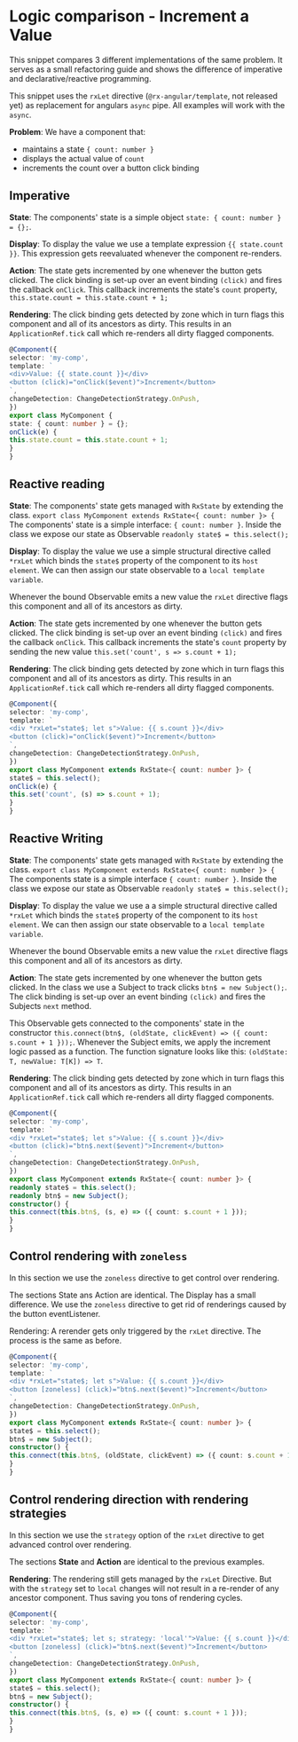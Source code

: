 # Logic comparison - Increment a Value

  This snippet compares 3 different implementations of the same problem.
  It serves as a small refactoring guide
  and shows the difference of imperative and declarative/reactive programming.

  This snippet uses the `rxLet` directive (`@rx-angular/template`, not released yet) as replacement for angulars `async` pipe.
  All examples will work with the `async`.

  **Problem**:
  We have a component that:

  - maintains a state `{ count: number }`
  - displays the actual value of `count`
  - increments the count over a button click binding

  ## Imperative

  **State**:
  The components' state is a simple object `state: { count: number } = {};`.

  **Display**:
  To display the value we use a template expression `{{ state.count }}`.
  This expression gets reevaluated whenever the component re-renders.

  **Action**:
  The state gets incremented by one whenever the button gets clicked.
  The click binding is set-up over an event binding `(click)` and fires the callback `onClick`.
  This callback increments the state's `count` property, `this.state.count = this.state.count + 1;`

  **Rendering**:
  The click binding gets detected by zone which in turn flags this component and all of its ancestors as dirty.
  This results in an `ApplicationRef.tick` call which re-renders all dirty flagged components.

  ```typescript
  @Component({
  selector: 'my-comp',
  template: `
<div>Value: {{ state.count }}</div>
<button (click)="onClick($event)">Increment</button>
  `,
  changeDetection: ChangeDetectionStrategy.OnPush,
  })
  export class MyComponent {
  state: { count: number } = {};
  onClick(e) {
  this.state.count = this.state.count + 1;
  }
  }
  ```

  ## Reactive reading

  **State**:
  The components' state gets managed with `RxState` by extending the class. `export class MyComponent extends RxState<{ count: number }> {`
  The components' state is a simple interface: `{ count: number }`.
  Inside the class we expose our state as Observable `readonly state$ = this.select();`

  **Display**:
  To display the value we use a simple structural directive called `*rxLet` which binds the `state$` property of the component to its `host element`. We can then assign our state observable to a `local template variable`.

  Whenever the bound Observable emits a new value the `rxLet` directive flags this component and all of its ancestors as dirty.

  **Action**:
  The state gets incremented by one whenever the button gets clicked.
  The click binding is set-up over an event binding `(click)` and fires the callback `onClick`.
  This callback increments the state's `count` property by sending the new value `this.set('count', s => s.count + 1);`

  **Rendering**:
  The click binding gets detected by zone which in turn flags this component and all of its ancestors as dirty.
  This results in an `ApplicationRef.tick` call which re-renders all dirty flagged components.

  ```typescript
  @Component({
  selector: 'my-comp',
  template: `
<div *rxLet="state$; let s">Value: {{ s.count }}</div>
<button (click)="onClick($event)">Increment</button>
  `,
  changeDetection: ChangeDetectionStrategy.OnPush,
  })
  export class MyComponent extends RxState<{ count: number }> {
  state$ = this.select();
  onClick(e) {
  this.set('count', (s) => s.count + 1);
  }
  }
  ```

  ## Reactive Writing

  **State**:
  The components' state gets managed with `RxState` by extending the class. `export class MyComponent extends RxState<{ count: number }> {`
  The components state is a simple interface `{ count: number }`.
  Inside the class we expose our state as Observable `readonly state$ = this.select();`

  **Display**:
  To display the value we use a a simple structural directive called `*rxLet` which binds the `state$` property of the component to its `host element`. We can then assign our state observable to a `local template variable`.

  Whenever the bound Observable emits a new value the `rxLet` directive flags this component and all of its ancestors as dirty.

  **Action**:
  The state gets incremented by one whenever the button gets clicked.
  In the class we use a Subject to track clicks `btn$ = new Subject();`.
  The click binding is set-up over an event binding `(click)` and fires the Subjects `next` method.

  This Observable gets connected to the components' state in the constructor `this.connect(btn$, (oldState, clickEvent) => ({ count: s.count + 1 }));`.
  Whenever the Subject emits, we apply the increment logic passed as a function.
  The function signature looks like this: `(oldState: T, newValue: T[K]) => T`.

  **Rendering**:
  The click binding gets detected by zone which in turn flags this component and all of its ancestors as dirty.
  This results in an `ApplicationRef.tick` call which re-renders all dirty flagged components.

  ```typescript
  @Component({
  selector: 'my-comp',
  template: `
<div *rxLet="state$; let s">Value: {{ s.count }}</div>
<button (click)="btn$.next($event)">Increment</button>
  `,
  changeDetection: ChangeDetectionStrategy.OnPush,
  })
  export class MyComponent extends RxState<{ count: number }> {
  readonly state$ = this.select();
  readonly btn$ = new Subject();
  constructor() {
  this.connect(this.btn$, (s, e) => ({ count: s.count + 1 }));
  }
  }
  ```

  ## Control rendering with `zoneless`

  In this section we use the `zoneless` directive to get control over rendering.

  The sections State ans Action are identical.
  The Display has a small difference. We use the `zoneless` directive to get rid of renderings caused by the button eventListener.

  Rendering:
  A rerender gets only triggered by the `rxLet` directive. The process is the same as before.

  ```typescript
  @Component({
  selector: 'my-comp',
  template: `
<div *rxLet="state$; let s">Value: {{ s.count }}</div>
<button [zoneless] (click)="btn$.next($event)">Increment</button>
  `,
  changeDetection: ChangeDetectionStrategy.OnPush,
  })
  export class MyComponent extends RxState<{ count: number }> {
  state$ = this.select();
  btn$ = new Subject();
  constructor() {
  this.connect(this.btn$, (oldState, clickEvent) => ({ count: s.count + 1 }));
  }
  }
  ```

  ## Control rendering direction with rendering strategies

  In this section we use the `strategy` option of the `rxLet` directive to get advanced control over rendering.

  The sections **State** and **Action** are identical to the previous examples.

  **Rendering**:
  The rendering still gets managed by the `rxLet` Directive. But with the `strategy` set to `local` changes will not result in a re-render of any ancestor component. Thus saving you tons of rendering cycles.

  ```typescript
  @Component({
  selector: 'my-comp',
  template: `
<div *rxLet="state$; let s; strategy: 'local'">Value: {{ s.count }}</div>
<button [zoneless] (click)="btn$.next($event)">Increment</button>
  `,
  changeDetection: ChangeDetectionStrategy.OnPush,
  })
  export class MyComponent extends RxState<{ count: number }> {
  state$ = this.select();
  btn$ = new Subject();
  constructor() {
  this.connect(this.btn$, (s, e) => ({ count: s.count + 1 }));
  }
  }
  ```
